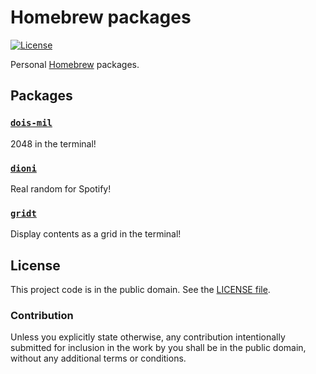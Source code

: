 # Homebrew packages

[![License][badge-1-img]][badge-1-link]

Personal [Homebrew][1] packages.

## Packages

### [`dois-mil`][2]

2048 in the terminal!

### [`dioni`][3]

Real random for Spotify!

### [`gridt`][4]

Display contents as a grid in the terminal!

## License

This project code is in the public domain. See the [LICENSE file][5].

### Contribution

Unless you explicitly state otherwise, any contribution intentionally
submitted for inclusion in the work by you shall be in the public
domain, without any additional terms or conditions.

[1]: https://brew.sh/
[2]: https://github.com/Nhanderu/dois-mil
[3]: https://github.com/Nhanderu/dioni
[4]: https://github.com/Nhanderu/gridt
[5]: ./LICENSE

[badge-1-img]: https://img.shields.io/github/license/Nhanderu/homebrew-packages?style=flat-square
[badge-1-link]: https://github.com/Nhanderu/homebrew-packages/blob/master/LICENSE
